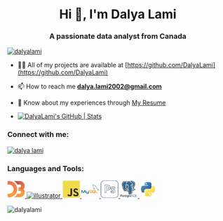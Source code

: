 <h1 align="center">Hi 👋, I'm Dalya Lami</h1>
<h3 align="center">A passionate data analyst from Canada</h3>

<p align="left"> <a href="https://github.com/ryo-ma/github-profile-trophy"><img src="https://github-profile-trophy.vercel.app/?username=dalyalami" alt="dalyalami" /></a> </p>

- 👨‍💻 All of my projects are available at [https://github.com/DalyaLami](https://github.com/DalyaLami)

- 📫 How to reach me **dalya.lami2002@gmail.com**

- 📄 Know about my experiences through  [My Resume](https://docs.google.com/document/d/1V1pMiYq1IX_NZmrV6X_S0ZAwAnv5EBiM/edit?usp=sharing&ouid=115279504951564950490&rtpof=true&sd=true)

- [![DalyaLami's GitHub | Stats](https://stats-dev.quine.sh/DalyaLami/github?theme=dark)](https://dev.quine.sh?utm_source=widgets&utm_campaign=DalyaLami)
  
<h3 align="left">Connect with me:</h3>
<p align="left">
<a href="https://linkedin.com/in/dalya-lami" target="blank"><img align="center" src="https://raw.githubusercontent.com/rahuldkjain/github-profile-readme-generator/master/src/images/icons/Social/linked-in-alt.svg" alt="dalya lami" height="30" width="40" /></a>
</p>


<h3 align="left">Languages and Tools:</h3>
<p align="left"> <a href="https://d3js.org/" target="_blank" rel="noreferrer"> <img src="https://raw.githubusercontent.com/devicons/devicon/master/icons/d3js/d3js-original.svg" alt="d3js" width="40" height="40"/> </a> <a href="https://www.adobe.com/in/products/illustrator.html" target="_blank" rel="noreferrer"> <img src="https://www.vectorlogo.zone/logos/adobe_illustrator/adobe_illustrator-icon.svg" alt="illustrator" width="40" height="40"/> </a> <a href="https://developer.mozilla.org/en-US/docs/Web/JavaScript" target="_blank" rel="noreferrer"> <img src="https://raw.githubusercontent.com/devicons/devicon/master/icons/javascript/javascript-original.svg" alt="javascript" width="40" height="40"/> </a> <a href="https://www.mysql.com/" target="_blank" rel="noreferrer"> <img src="https://raw.githubusercontent.com/devicons/devicon/master/icons/mysql/mysql-original-wordmark.svg" alt="mysql" width="40" height="40"/> </a> <a href="https://www.photoshop.com/en" target="_blank" rel="noreferrer"> <img src="https://raw.githubusercontent.com/devicons/devicon/master/icons/photoshop/photoshop-line.svg" alt="photoshop" width="40" height="40"/> </a> <a href="https://www.postgresql.org" target="_blank" rel="noreferrer"> <img src="https://raw.githubusercontent.com/devicons/devicon/master/icons/postgresql/postgresql-original-wordmark.svg" alt="postgresql" width="40" height="40"/> </a> <a href="https://www.python.org" target="_blank" rel="noreferrer"> <img src="https://raw.githubusercontent.com/devicons/devicon/master/icons/python/python-original.svg" alt="python" width="40" height="40"/> </a> </p>

<p><img align="center" src="https://github-readme-stats.vercel.app/api/top-langs?username=dalyalami&show_icons=true&locale=en&layout=compact" alt="dalyalami" /></p>
